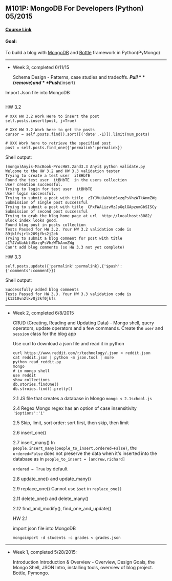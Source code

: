 ## M101P: MongoDB For Developers (Python) 05/2015

#### [Course Link](https://university.mongodb.com/courses/M101P/about)

#### Goal:
 
To build a blog with [MongoDB](https://www.mongodb.org/) and [Bottle](http://bottlepy.org/docs/dev/index.html) framework in Python(PyMongo)


---
+ Week 3, completed 6/11/15

	Schema Design - Patterns, case studies and tradeoffs. **$Pull**(remove) and **$Push**(insert)

Import Json file into MongoDB

```mongoimport -d school -c students < HW3.1students.json
```


HW 3.2 

```
# XXX HW 3.2 Work Here to insert the post
self.posts.insert(post, j=True)
```

```
# XXX HW 3.2 Work here to get the posts
cursor = self.posts.find().sort([('date',-1)]).limit(num_posts)
```

```
# XXX Work here to retrieve the specified post
post = self.posts.find_one({'permalink':permalink})
```


Shell output:

```
(mongo)Anyis-MacBook-Pro:HW3.2and3.3 Anyi$ python validate.py
Welcome to the HW 3.2 and HW 3.3 validation tester
Trying to create a test user  itBHbTE
Found the test user  itBHbTE  in the users collection
User creation successful. 
Trying to login for test user  itBHbTE
User login successful.
Trying to submit a post with title  zIYJVuUakbtdSxzqPsVhzWTkAnmZWg
Submission of single post successful
Trying to submit a post with title  CPxFWALizvMzJpGqlGApzumGbSISCy
Submission of second post successful
Trying to grab the blog home page at url  http://localhost:8082/
Block index looks good.
Found blog post in posts collection
Tests Passed for HW 3.2. Your HW 3.2 validation code is 89jklfsjrlk209jfks2j2ek
Trying to submit a blog comment for post with title zIYJVuUakbtdSxzqPsVhzWTkAnmZWg
Can't add blog comments (so HW 3.3 not yet complete)
```

HW 3.3

```
self.posts.update({'permalink':permalink},{'$push':{'comments':comment}})
```

Shell output:

```
Successfully added blog comments
Tests Passed for HW 3.3. Your HW 3.3 validation code is jk1310vn2lkv0j2kf0jkfs
```

---

+ Week 2, completed 6/8/2015
	
  CRUD (Creating, Reading and Updating Data) - Mongo shell, query operators, update operators and a few commands. Create the `user` and `session` class for the blog app


	Use curl to download a json file and read it in python 

	``` 
	curl https://www.reddit.com/r/technology/.json > reddit.json
	cat reddit.json | python -m json.tool | more
	python read_reddit.py
	mongo
	# in mongo shell
	use reddit
	show collections
	db.stories.findOne()
	db.stroies.find().pretty()
	```

	2.1 JS file that creates a database in Mongo
	`mongo < 2.1school.js`

	2.4 Regex
	Mongo regex has an option of case insensitivity `'$options':'i'`

	2.5 Skip, limit, sort 
	order: sort first, then skip, then limit

	2.6 insert_one()

	2.7 insert_many()
	In `people.insert_many(people_to_insert,ordered=False)`, the `ordered=False` does not preserve the data when it's inserted into the database as in `people_to_insert = [andrew,richard]`

	`ordered = True` by default

	2.8 update_one() and update_many()

	2.9 replace_one()
	Cannot use `$set` in `replace_one()`

	2.11 delete_one() and delete_many()

	2.12 find_and_modify(), find_one_and_update()

	HW 2.1

	import json file into MongoDB

	```mongoimport -d students -c grades < grades.json```

---

+ Week 1, completed 5/28/2015:

  Introduction	Introduction & Overview - Overview, Design Goals, the Mongo Shell, JSON Intro, installing tools, overview of blog project. Bottle, Pymongo.



